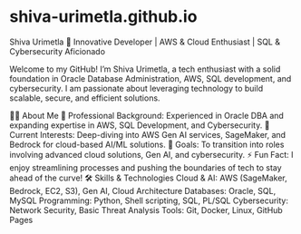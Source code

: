 # shiva-urimetla.github.io

  Shiva Urimetla
🚀 Innovative Developer | AWS & Cloud Enthusiast | SQL & Cybersecurity Aficionado

Welcome to my GitHub! I’m Shiva Urimetla, a tech enthusiast with a solid foundation in Oracle Database Administration, AWS, SQL development, and cybersecurity. I am passionate about leveraging technology to build scalable, secure, and efficient solutions.

👨‍💻 About Me
💼 Professional Background: Experienced in Oracle DBA and expanding expertise in AWS, SQL Development, and Cybersecurity.
🌱 Current Interests: Deep-diving into AWS Gen AI services, SageMaker, and Bedrock for cloud-based AI/ML solutions.
🎯 Goals: To transition into roles involving advanced cloud solutions, Gen AI, and cybersecurity.
⚡ Fun Fact: I enjoy streamlining processes and pushing the boundaries of tech to stay ahead of the curve!
🛠️ Skills & Technologies
Cloud & AI: AWS (SageMaker, Bedrock, EC2, S3), Gen AI, Cloud Architecture
Databases: Oracle, SQL, MySQL
Programming: Python, Shell scripting, SQL, PL/SQL
Cybersecurity: Network Security, Basic Threat Analysis
Tools: Git, Docker, Linux, GitHub Pages
